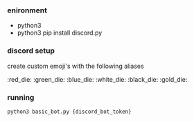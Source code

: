 ### enironment

* python3
* python3 pip install discord.py


### discord setup

create custom emoji's with the following aliases

:red_die:
:green_die:
:blue_die:
:white_die:
:black_die:
:gold_die:

### running

```  bash
python3 basic_bot.py {discord_bot_token}
```
